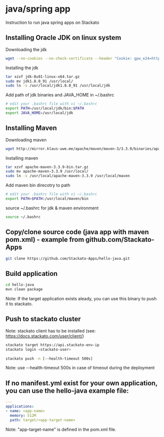 # java/spring app
Instruction to run java spring apps on Stackato


## Installing Oracle JDK on linux system

Downloading the jdk
```bash
wget --no-cookies --no-check-certificate --header "Cookie: gpw_e24=http%3A%2F%2Fwww.oracle.com%2F; oraclelicense=accept-securebackup-cookie" "http://download.oracle.com/otn-pub/java/jdk/8u91-b14/jdk-8u91-linux-x64.tar.gz"
```

Installing the jdk
```bash
tar xzvf jdk-8u91-linux-x64.tar.gz
sudo mv jdk1.8.0_91 /usr/local/
sudo ln -s /usr/local/jdk1.8.0_91 /usr/local/jdk
```

Add path of jdk binaries and JAVA_HOME in  ~/.bashrc

```bash
# edit your .bashrc file with vi ~/.bashrc
export PATH=/usr/local/jdk/bin:$PATH
export JAVA_HOME=/usr/local/jdk
```

## Installing Maven
  
Downloading maven
```bash
wget http://mirror.klaus-uwe.me/apache/maven/maven-3/3.3.9/binaries/apache-maven-3.3.9-bin.tar.gz
```


Installing maven
```bash
tar xzvf apache-maven-3.3.9-bin.tar.gz
sudo mv apache-maven-3.3.9 /usr/local/
sudo ln -s /usr/local/apache-maven-3.3.9 /usr/local/maven
```

Add maven bin direcotry to path
```bash
# edit your .bashrc file with vi ~/.bashrc
export PATH=$PATH:/usr/local/maven/bin
```

source ~/.bashrc for jdk & maven environment
```bash
source ~/.bashrc
```

## Copy/clone source code (java app with maven pom.xml) - example from github.com/Stackato-Apps
```bash
git clone https://github.com/Stackato-Apps/hello-java.git
```

## Build application
```bash
cd hello-java
mvn clean package
```
   Note: If the target application exists aleady, you can use this binary to push it to stackato.

## Push to stackato cluster

   Note: stackato client has to be installed (see: https://docs.stackato.com/user/client/)
```bash
stackato target https://api.stackato-env-ip
stackato login <stackato-user>
   
stackato push -n [--health-timeout 500s]
```
   Note: use --health-timeout 500s in case of timeout during the deployment

## If no manifest.yml exist for your own application, you can use the hello-java example file:

```yaml 
---
applications: 
- name: <app-name>
  memory: 512M
  path: target/<app-target-name> 
```

Note: "app-target-name" is defined in the pom.xml file.






  
